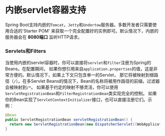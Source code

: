 内嵌servlet容器支持
==========================
Spring Boot支持内嵌的`Tomcat`，`Jetty`和`Undertow`服务器。多数开发者只需要使用合适的'Starter POM'
来获取一个完全配置好的实例即可。默认情况下，内嵌的服务器会在 **8080端口** 监听HTTP请求。

### Servlets和Filters
当使用内嵌的servlet容器时，你可以直接将`servlet`和`filter`注册为Spring的Beans。在配置期间，
如果你想引用来自`application.properties`的值，这是非常方便的。默认情况下，如果上下文只包含单一的Servlet，
那它将被映射到根路径（`/`）。在多Servlet Beans的情况下，Bean的名称将被用作路径的前缀。过滤器会被映射到`/*`。
如果基于约定的映射不够灵活，你可以使用`ServletRegistrationBean`和`FilterRegistrationBean`类实现完全的控制。 如果你的Bean实现了`ServletContextInitializer`接口，也可以直接注册它们。示例：
```java
@Bean
public ServletRegistrationBean servletRegistrationBean() {
  return new ServletRegistrationBean(new DispatcherServlet((WebApplicationContext)applicationContext),"/*");
}
```
